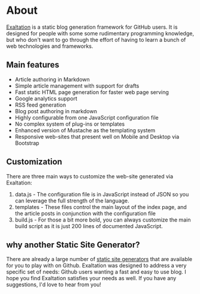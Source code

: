# About

[Exaltation](http://cdiggins.github.io/exaltation) is a static blog generation framework for GitHub users. It is designed for people with some some rudimentary programming knowledge, but who don't want to go through the effort of having to learn a bunch of web technologies and frameworks.

## Main features

* Article authoring in Markdown 
* Simple article management with support for drafts 
* Fast static HTML page generation for faster web page serving
* Google analytics support
* RSS feed generation 
* Blog post authoring in markdown
* Highly configurable from one JavaScript configuration file
* No complex system of plug-ins or templates 
* Enhanced version of Mustache as the  templating system
* Responsive web-sites that present well on Mobile and Desktop via Bootstrap

## Customization 

There are three main ways to customize the web-site generated via Exaltation:

1. data.js - The configuration file is in JavaScript instead of JSON so you can leverage the full strength of the language.
2. templates - These files control the main layout of the index page, and the article posts in conjunction with the configuration file 
3. build.js - For those a bit more bold, you can always customize the main build script as it is just 200 lines of documented JavaScript.

## why another Static Site Generator? 

There are already a large number of [static site generators](https://www.staticgen.com/) that are available for you to play with on Github. Exaltation was designed to address a very specific set of needs: Github users wanting a fast and easy to use blog. I hope you find Exaltation satisfies your needs as well. If you have any suggestions, I'd love to hear from you! 